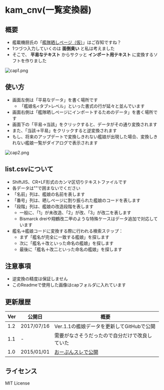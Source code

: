 # kam_cnv(一覧変換器)

## 概要
- 艦載機厨氏の「[艦隊晒しページ（仮）](http://kancolle-calc.net/kanmusu_list.html)」はご存知ですね？
- 1つづつ入力していくのは **面倒臭い** と私は考えました
- そこで、 **平易なテキスト** からサクッと **インポート用テキスト** に変換するソフトを作りました

![cap1.png](https://user-images.githubusercontent.com/3734392/28244094-008c66fc-6a1c-11e7-8e30-d5f37cbeff27.png)

## 使い方
- 画面左側は「平易なデータ」を書く場所です
    - 「艦娘名<タブ>レベル」といった書式の行が延々と並んでいます
- 画面右側は「艦隊晒しページにインポートするためのデータ」を書く場所です
- 画面下の「平易→当該」をクリックすると、データがその通り変換されます
- また、「当該→平易」をクリックすると逆変換されます
- もし、将来のアップデートで変換しきれない艦娘が出現した場合、変換しきれない艦娘一覧がダイアログで表示されます

![cap2.png](https://user-images.githubusercontent.com/3734392/28244161-95a83c42-6a1d-11e7-81b5-027a4e47a676.png)

## list.csvについて
- ShiftJIS、CR+LF形式のカンマ区切りテキストファイルです
- 各データは""で囲まないでください
- 「名前」列は、艦娘の名前を表します
- 「番号」列は、晒しページに割り振られた艦娘のコードを表します
- 「段階」列は、艦娘の改造段階を表します
    - 一般に、「1」が未改造、「2」が改、「3」が改二を表します
    - Bismarck dreiや翔鶴改二甲のような特殊ケースはデータ追加で対応しています
- 艦名→艦娘コードに変換する際に行われる検索ステップ：
    - まず「艦名が完全に一致する艦娘」を探します
    - 次に「艦名＋改といった命名の艦娘」を探します
    - 最後に「艦名＋改二といった命名の艦娘」を探します

## 注意事項
- 逆変換の精度は保証しません
- このReadmeで使用した画像はcapフォルダに入れています

## 更新履歴

|Ver|公開日|概要|
|----|----|----|
|1.2|2017/07/16|Ver.1.1の艦娘データを更新してGitHubで公開|
|1.1|-|需要がなさそうだったので自分だけで改良していた|
|1.0|2015/01/01|[おーぷんスレで公開](http://uni.open2ch.net/test/read.cgi/gameswf/1420043409/679)|

## ライセンス
MIT License

